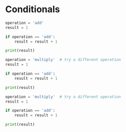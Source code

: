 # Conditionals

```python
operation = 'add'
result = 1

if operation == 'add':
    result = result + 1

print(result)
```

```python
operation = 'multiply'  # try a different operation
result = 1

if operation == 'add':
    result = result + 1

print(result)
```

```python
operation = 'multiply'  # try a different operation
result = 1

if operation == 'add':
    result = result + 1

print(result)
```

